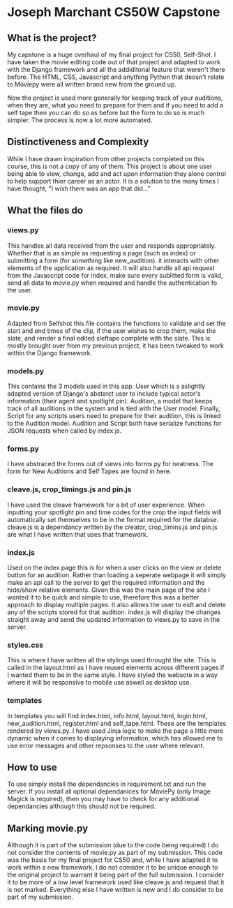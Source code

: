 # Joseph Marchant CS50W Capstone

## What is the project?
My capstone is a huge overhaul of my final project for CS50, Self-Shot. I have taken the movie editing code out of that project and adapted to work with the Django
framework and all the addiditonal feature that weren't there before. The HTML, CSS, Javascript and anything Python that deosn't relate to Moviepy were all
written brand new from the ground up.

Now the project is used more generally for keeping track of your auditions, when they are, what you need to prepare for them and if you need to add a self tape then
you can do so as before but the form to do so is much simpler. The process is now a lot more automated.

## Distinctiveness and Complexity
While I have drawn inspiration from other projects completed on this course, this is not a copy of any of them. This project is about one user being able to view, 
change, add and act upon information they alone control to help support thier career as an actor. It is a solution to the many times I have thought, "I wish there 
was an app that did..."

## What the files do

### views.py
This handles all data received from the user and responds appropriately. Whether that is as simple as requesting a page (such as index) or submitting a form (for 
something like new_audition). it interacts with other elements of the application as required. It will also handle all api request from the Javascript code for index, 
make sure every sublitted form is valid, send all data to movie.py when required and handle the authentication fo the user.

### movie.py
Adapted from Selfshot this file contains the functions to validate and set the start and end times of the clip, if the user wishes to crop them, make the slate, and 
render a final edited sleftape complete with the slate. This is mostly brought over from my previous project, it has been tweaked to work within the Django framework.

### models.py
This contains the 3 models used in this app. User which is s aslightly adapted version of Django's abstarct user to include typical actor's information (their agent 
and spotlight pin). Audition, a model that keeps track of all auditions in the system and is tied with the User model. Finally, Script for any scripts users need to 
prepare for their audition, this is linked to the Audition model. Audition and Script both have serialize functions for JSON requests when called by index.js.

### forms.py
I have abstraced the forms out of views into forms.py for neatness. The form for New Auditions and Self Tapes are found in here.

### cleave.js, crop_timings.js and pin.js
I have used the cleave framework for a bit of user experience. When inputting your spotlight pin and time codes for the crop the input fields will automatically set 
themselves to be in the format required for the databse. cleave.js is a dependancy written by the creator, crop_timins.js and pin.js are what I have written that 
uses that framework.

### index.js
Used on the index page this is for when a user clicks on the view or delete button for an audition. Rather than loading a seperate webpage it will simply make an 
api call to the server to get the required information and the hide/show relative elements. Given this was the main page of the site I wanted it to be quick and 
simple to use, therefore this was a better approach to display multiple pages. It also allows the user to eidt and delete any of the scripts stored for that audition. 
index.js will display the changes straight away and send the updated information to views.py to save in the server. 

### styles.css
This is where I have written all the stylings used throught the site. This is called in the layout.html as I have reused elements across different pages if I wanted 
them to be in the same style. I have styled the websote in a way where it will be responsive to mobile use aswell as desktop use.

### templates
In templates you will find index.html, info.html, layout.html, login.html, new_audition.html, register.html and self_tape.html. These are the templates rendered by 
views.py. I have used Jinja logic to make the page a little more dynamic when it comes to displaying information, which has allowed me to use error messages and other 
repsonses to the user where relevant.

## How to use
To use simply install the dependancies in requirement.txt and run the server. If you install all optional dependanices for MoviePy (only Image Magick is required), 
then you may have to check for any additional dependancies although this should not be required.

## Marking movie.py
Although it is part of the submission (due to the code being required) I do not consider the contents of movie.py as part of my submission. This code was the basis 
for my final project for CS50 and, while I have adapted it to work within a new framework, I do not consider it to be unique enough to the original project to 
warrant it being part of the full submission. I consider it to be more of a low level framework used like cleave.js and request that it is not 
marked. Everything else I have written is new and I do consider to be part of my submission.
